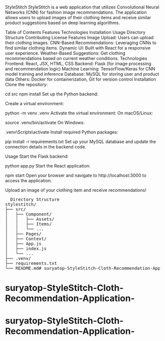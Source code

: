 StyleStitch
StyleStitch is a web application that utilizes Convolutional Neural Networks (CNN) for fashion image recommendations. The application allows users to upload images of their clothing items and receive similar product suggestions based on deep learning algorithms.

Table of Contents
Features
Technologies
Installation
Usage
Directory Structure
Contributing
License
Features
Image Upload: Users can upload their clothing images.
CNN-Based Recommendations: Leveraging CNNs to find similar clothing items.
Dynamic UI: Built with React for a responsive user experience.
Weather-Based Suggestions: Get clothing recommendations based on current weather conditions.
Technologies
Frontend: React, JSX, HTML, CSS
Backend: Flask (for image processing and recommendation logic)
Machine Learning: TensorFlow/Keras for CNN model training and inference
Database: MySQL for storing user and product data
Others: Docker for containerization, Git for version control
Installation
Clone the repository:


cd src
npm install
Set up the Python backend:

Create a virtual environment:

python -m venv .venv
Activate the virtual environment:
On macOS/Linux:

source .venv/bin/activate
On Windows:

.venv\Scripts\activate
Install required Python packages:

pip install -r requirements.txt
Set up your MySQL database and update the connection details in the backend code.

Usage
Start the Flask backend:

python app.py
Start the React application:

npm start
Open your browser and navigate to http://localhost:3000 to access the application.

Upload an image of your clothing item and receive recommendations!

<pre>
  Directory Structure
stylestitch/
├── src/
│   ├── Component/
│   │   ├── Assets/
│   │   ├── Items/
│   │   └── ...
│   ├── Pages/
│   ├── Context/
│   ├── App.js
│   ├── index.js
│   └── ...
├── .venv/
├── requirements.txt
└── README.md# suryatop-StyleStitch-Cloth-Recommendation-Application-
</pre>
# suryatop-StyleStitch-Cloth-Recommendation-Application-
# suryatop-StyleStitch-Cloth-Recommendation-Application-
